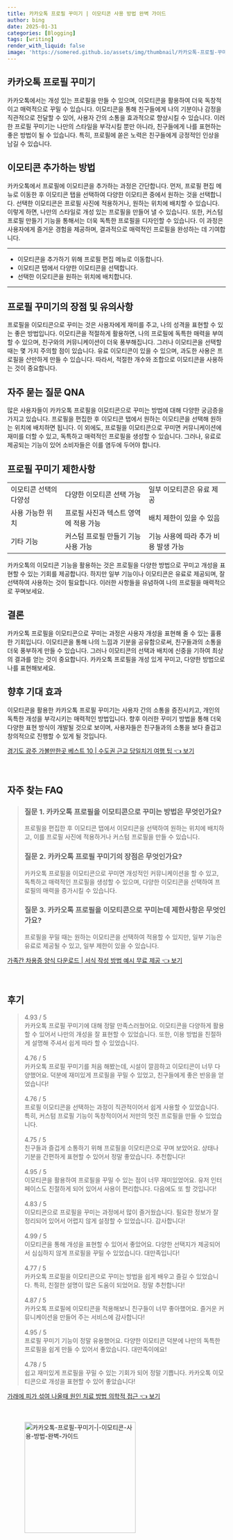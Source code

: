 ```yaml
---
title: 카카오톡 프로필 꾸미기 | 이모티콘 사용 방법 완벽 가이드
author: bing
date: 2025-01-31
categories: [Blogging]
tags: [writing]
render_with_liquid: false
image: 'https://somered.github.io/assets/img/thumbnail/카카오톡-프로필-꾸미기-|-이모티콘-사용-방법-완벽-가이드.webp'
---
```



<h2 id='카카오톡_프로필_꾸미기'>카카오톡 프로필 꾸미기</h2>

<p>카카오톡에서는 개성 있는 프로필을 만들 수 있으며, 이모티콘을 활용하여 더욱 독창적이고 매력적으로 꾸밀 수 있습니다. 이모티콘을 통해 친구들에게 나의 기분이나 감정을 직관적으로 전달할 수 있어, 사용자 간의 소통을 효과적으로 향상시킬 수 있습니다. 이러한 프로필 꾸미기는 나만의 스타일을 부각시킬 뿐만 아니라, 친구들에게 나를 표현하는 좋은 방법이 될 수 있습니다. 특히, 프로필에 쏟은 노력은 친구들에게 긍정적인 인상을 남길 수 있습니다.</p>

<h2 id='이모티콘_추가_하는_방법'>이모티콘 추가하는 방법</h2>

<p>카카오톡에서 프로필에 이모티콘을 추가하는 과정은 간단합니다. 먼저, 프로필 편집 메뉴로 이동한 후 이모티콘 탭을 선택하여 다양한 이모티콘 중에서 원하는 것을 선택합니다. 선택한 이모티콘은 프로필 사진에 적용하거나, 원하는 위치에 배치할 수 있습니다. 이렇게 하면, 나만의 스타일로 개성 있는 프로필을 만들어 낼 수 있습니다. 또한, 커스텀 프로필 만들기 기능을 통해서는 더욱 독특한 프로필을 디자인할 수 있습니다. 이 과정은 사용자에게 즐거운 경험을 제공하며, 결과적으로 매력적인 프로필을 완성하는 데 기여합니다.</p>

<hr />

<ul>
    <li>이모티콘을 추가하기 위해 프로필 편집 메뉴로 이동합니다.</li>
    <li>이모티콘 탭에서 다양한 이모티콘을 선택합니다.</li>
    <li>선택한 이모티콘을 원하는 위치에 배치합니다.</li>
</ul>

<hr />

<h2 id='프로필_꾸미기_장점_및_유의사항'>프로필 꾸미기의 장점 및 유의사항</h2>

<p>프로필을 이모티콘으로 꾸미는 것은 사용자에게 재미를 주고, 나의 성격을 표현할 수 있는 좋은 방법입니다. 이모티콘을 적절하게 활용하면, 나의 프로필에 독특한 매력을 부여할 수 있으며, 친구와의 커뮤니케이션이 더욱 풍부해집니다. 그러나 이모티콘을 선택할 때는 몇 가지 주의할 점이 있습니다. 유료 이모티콘이 있을 수 있으며, 과도한 사용은 프로필을 산만하게 만들 수 있습니다. 따라서, 적절한 개수와 조합으로 이모티콘을 사용하는 것이 중요합니다.</p>

<h2 id='자주_묻는_질문_QNA'>자주 묻는 질문 QNA</h2>

<p>많은 사용자들이 카카오톡 프로필을 이모티콘으로 꾸미는 방법에 대해 다양한 궁금증을 가지고 있습니다. 프로필을 편집한 후 이모티콘 탭에서 원하는 이모티콘을 선택해 원하는 위치에 배치하면 됩니다. 이 외에도, 프로필을 이모티콘으로 꾸미면 커뮤니케이션에 재미를 더할 수 있고, 독특하고 매력적인 프로필을 생성할 수 있습니다. 그러나, 유료로 제공되는 기능이 있어 소비자들은 이를 염두에 두어야 합니다.</p>

<h2 id='프로필_꾸미기_제한사항'>프로필 꾸미기 제한사항</h2>

<table>
    <tr>
        <td>이모티콘 선택의 다양성</td>
        <td>다양한 이모티콘 선택 가능</td>
        <td>일부 이모티콘은 유료 제공</td>
    </tr>
    <tr>
        <td>사용 가능한 위치</td>
        <td>프로필 사진과 텍스트 영역에 적용 가능</td>
        <td>배치 제한이 있을 수 있음</td>
    </tr>
    <tr>
        <td>기타 기능</td>
        <td>커스텀 프로필 만들기 기능 사용 가능</td>
        <td>기능 사용에 따라 추가 비용 발생 가능</td>
    </tr>
</table>

<p>카카오톡의 이모티콘 기능을 활용하는 것은 프로필을 다양한 방법으로 꾸미고 개성을 표현할 수 있는 기회를 제공합니다. 하지만 일부 기능이나 이모티콘은 유료로 제공되며, 잘 선택하여 사용하는 것이 필요합니다. 이러한 사항들을 유념하여 나의 프로필을 매력적으로 꾸며보세요.</p>

<h2 id='결론'>결론</h2>

<p>카카오톡 프로필을 이모티콘으로 꾸미는 과정은 사용자 개성을 표현해 줄 수 있는 훌륭한 기회입니다. 이모티콘을 통해 나의 느낌과 기분을 공유함으로써, 친구들과의 소통을 더욱 풍부하게 만들 수 있습니다. 그러나 이모티콘의 선택과 배치에 신중을 기하여 최상의 결과를 얻는 것이 중요합니다. 카카오톡 프로필을 개성 있게 꾸미고, 다양한 방법으로 나를 표현해보세요.</p>

<h2 id='향후_기대_효과'>향후 기대 효과</h2>

<p>이모티콘을 활용한 카카오톡 프로필 꾸미기는 사용자 간의 소통을 증진시키고, 개인의 독특한 개성을 부각시키는 매력적인 방법입니다. 향후 이러한 꾸미기 방법을 통해 더욱 다양한 표현 방식이 개발될 것으로 보이며, 사용자들은 친구들과의 소통을 보다 즐겁고 창의적으로 진행할 수 있게 될 것입니다.</p>


<p><a class="click-button" title="경기도 광주 가볼만한곳 베스트 10 | 수도권 근교 당일치기 여행 팁" href="https://somered.github.io/posts/%EA%B2%BD%EA%B8%B0%EB%8F%84-%EA%B4%91%EC%A3%BC-%EA%B0%80%EB%B3%BC%EB%A7%8C%ED%95%9C%EA%B3%B3-%EB%B2%A0%EC%8A%A4%ED%8A%B8-10-%EC%88%98%EB%8F%84%EA%B6%8C-%EA%B7%BC%EA%B5%90-%EB%8B%B9%EC%9D%BC%EC%B9%98%EA%B8%B0-%EC%97%AC%ED%96%89-%ED%8C%81/" rel="dofollow">경기도 광주 가볼만한곳 베스트 10 | 수도권 근교 당일치기 여행 팁 👈 보기</a></p><br>
<h2 id='자주_찾는_FAQ'>자주 찾는 FAQ</h2>
<div itemscope="" itemtype="https://schema.org/FAQPage"> 
<blockquote> 
<div itemscope="" itemprop="mainEntity" itemtype="https://schema.org/Question"> 
<h3 itemprop="name">질문 1. 카카오톡 프로필을 이모티콘으로 꾸미는 방법은 무엇인가요?</h3> 
<div itemscope="" itemprop="acceptedAnswer" itemtype="https://schema.org/Answer"> 
<span itemprop="text"> 
<p>프로필을 편집한 후 이모티콘 탭에서 이모티콘을 선택하여 원하는 위치에 배치하고, 이를 프로필 사진에 적용하거나 커스텀 프로필을 만들 수 있습니다.</p> 
</span> 
</div> 
</div> 
<div itemscope="" itemprop="mainEntity" itemtype="https://schema.org/Question"> 
<h3 itemprop="name">질문 2. 카카오톡 프로필 꾸미기의 장점은 무엇인가요?</h3> 
<div itemscope="" itemprop="acceptedAnswer" itemtype="https://schema.org/Answer"> 
<span itemprop="text"> 
<p>카카오톡 프로필을 이모티콘으로 꾸미면 개성적인 커뮤니케이션을 할 수 있고, 독특하고 매력적인 프로필을 생성할 수 있으며, 다양한 이모티콘을 선택하여 프로필의 매력을 증가시킬 수 있습니다.</p> 
</span> 
</div> 
</div> 
<div itemscope="" itemprop="mainEntity" itemtype="https://schema.org/Question"> 
<h3 itemprop="name">질문 3. 카카오톡 프로필을 이모티콘으로 꾸미는데 제한사항은 무엇인가요?</h3> 
<div itemscope="" itemprop="acceptedAnswer" itemtype="https://schema.org/Answer"> 
<span itemprop="text"> 
<p>프로필을 꾸밀 때는 원하는 이모티콘을 선택하여 적용할 수 있지만, 일부 기능은 유료로 제공될 수 있고, 일부 제한이 있을 수 있습니다.</p> 
</span> 
</div> 
</div> 
</blockquote> 
</div>
<p><a class="click-button" title="가족간 차용증 양식 다운로드 | 서식 작성 방법 예시 무료 제공" href="https://somered.github.io/posts/%EA%B0%80%EC%A1%B1%EA%B0%84-%EC%B0%A8%EC%9A%A9%EC%A6%9D-%EC%96%91%EC%8B%9D-%EB%8B%A4%EC%9A%B4%EB%A1%9C%EB%93%9C-%EC%84%9C%EC%8B%9D-%EC%9E%91%EC%84%B1-%EB%B0%A9%EB%B2%95-%EC%98%88%EC%8B%9C-%EB%AC%B4%EB%A3%8C-%EC%A0%9C%EA%B3%B5/" rel="dofollow">가족간 차용증 양식 다운로드 | 서식 작성 방법 예시 무료 제공 👈 보기</a></p><br>
<h2 id='후기'>후기</h2>
<div itemscope itemtype="https://schema.org/Product">
  <blockquote>
  <div itemprop="review" itemscope itemtype="https://schema.org/Review">
      <div itemprop="reviewRating" itemscope itemtype="https://schema.org/Rating"> <span itemprop="ratingValue">4.93</span> / <span itemprop="bestRating">5</span> </div>
      <span itemprop="reviewBody">카카오톡 프로필 꾸미기에 대해 정말 만족스러웠어요. 이모티콘을 다양하게 활용할 수 있어서 나만의 개성을 잘 표현할 수 있었습니다. 또한, 이용 방법을 친절하게 설명해 주셔서 쉽게 따라 할 수 있었습니다.</span>
  </div>
  <br>
  <div itemprop="review" itemscope itemtype="https://schema.org/Review">
      <div itemprop="reviewRating" itemscope itemtype="https://schema.org/Rating"> <span itemprop="ratingValue">4.76</span> / <span itemprop="bestRating">5</span> </div>
      <span itemprop="reviewBody">카카오톡 프로필 꾸미기를 처음 해봤는데, 시설이 깔끔하고 이모티콘이 너무 다양했어요. 덕분에 재미있게 프로필을 꾸밀 수 있었고, 친구들에게 좋은 반응을 얻었습니다!</span>
  </div>
  <br>
  <div itemprop="review" itemscope itemtype="https://schema.org/Review">
      <div itemprop="reviewRating" itemscope itemtype="https://schema.org/Rating"> <span itemprop="ratingValue">4.76</span> / <span itemprop="bestRating">5</span> </div>
      <span itemprop="reviewBody">프로필 이모티콘을 선택하는 과정이 직관적이어서 쉽게 사용할 수 있었습니다. 특히, 커스텀 프로필 기능이 독창적이어서 저만의 멋진 프로필을 만들 수 있었습니다.</span>
  </div>
  <br>
  <div itemprop="review" itemscope itemtype="https://schema.org/Review">
      <div itemprop="reviewRating" itemscope itemtype="https://schema.org/Rating"> <span itemprop="ratingValue">4.75</span> / <span itemprop="bestRating">5</span> </div>
      <span itemprop="reviewBody">친구들과 즐겁게 소통하기 위해 프로필을 이모티콘으로 꾸며 보았어요. 상태나 기분을 간편하게 표현할 수 있어서 정말 좋았습니다. 추천합니다!</span>
  </div>
  <br>
  <div itemprop="review" itemscope itemtype="https://schema.org/Review">
      <div itemprop="reviewRating" itemscope itemtype="https://schema.org/Rating"> <span itemprop="ratingValue">4.95</span> / <span itemprop="bestRating">5</span> </div>
      <span itemprop="reviewBody">이모티콘을 활용하여 프로필을 꾸밀 수 있는 점이 너무 재미있었어요. 유저 인터페이스도 친절하게 되어 있어서 사용이 편리합니다. 다음에도 또 할 것입니다!</span>
  </div>
  <br>
  <div itemprop="review" itemscope itemtype="https://schema.org/Review">
      <div itemprop="reviewRating" itemscope itemtype="https://schema.org/Rating"> <span itemprop="ratingValue">4.83</span> / <span itemprop="bestRating">5</span> </div>
      <span itemprop="reviewBody">이모티콘으로 프로필을 꾸미는 과정에서 많이 즐거웠습니다. 필요한 정보가 잘 정리되어 있어서 어렵지 않게 설정할 수 있었습니다. 감사합니다!</span>
  </div>
  <br>
  <div itemprop="review" itemscope itemtype="https://schema.org/Review">
      <div itemprop="reviewRating" itemscope itemtype="https://schema.org/Rating"> <span itemprop="ratingValue">4.99</span> / <span itemprop="bestRating">5</span> </div>
      <span itemprop="reviewBody">이모티콘을 통해 개성을 표현할 수 있어서 좋았어요. 다양한 선택지가 제공되어서 심심하지 않게 프로필을 꾸밀 수 있었습니다. 대만족입니다!</span>
  </div>
  <br>
  <div itemprop="review" itemscope itemtype="https://schema.org/Review">
      <div itemprop="reviewRating" itemscope itemtype="https://schema.org/Rating"> <span itemprop="ratingValue">4.77</span> / <span itemprop="bestRating">5</span> </div>
      <span itemprop="reviewBody">카카오톡 프로필을 이모티콘으로 꾸미는 방법을 쉽게 배우고 즐길 수 있었습니다. 특히, 친절한 설명이 많은 도움이 되었어요. 정말 추천합니다!</span>
  </div>
  <br>
  <div itemprop="review" itemscope itemtype="https://schema.org/Review">
      <div itemprop="reviewRating" itemscope itemtype="https://schema.org/Rating"> <span itemprop="ratingValue">4.87</span> / <span itemprop="bestRating">5</span> </div>
      <span itemprop="reviewBody">카카오톡 프로필에 이모티콘을 적용해보니 친구들이 너무 좋아했어요. 즐거운 커뮤니케이션을 만들어 주는 서비스에 감사합니다!</span>
  </div>
  <br>
  <div itemprop="review" itemscope itemtype="https://schema.org/Review">
      <div itemprop="reviewRating" itemscope itemtype="https://schema.org/Rating"> <span itemprop="ratingValue">4.95</span> / <span itemprop="bestRating">5</span> </div>
      <span itemprop="reviewBody">프로필 꾸미기 기능이 정말 유용했어요. 다양한 이모티콘 덕분에 나만의 독특한 프로필을 쉽게 만들 수 있어서 좋았습니다. 대만족이에요!</span>
  </div>
  <br>
  <div itemprop="review" itemscope itemtype="https://schema.org/Review">
      <div itemprop="reviewRating" itemscope itemtype="https://schema.org/Rating"> <span itemprop="ratingValue">4.78</span> / <span itemprop="bestRating">5</span> </div>
      <span itemprop="reviewBody">쉽고 재미있게 프로필을 꾸밀 수 있는 기회가 되어 정말 기쁩니다. 카카오톡 이모티콘으로 개성을 표현할 수 있어 좋았습니다!</span>
  </div>
  </blockquote>
</div>
<p><a class="click-button" title="가래에 피가 섞여 나올때 원인 치료 방법 의학적 접근" href="https://somered.github.io/posts/%EA%B0%80%EB%9E%98%EC%97%90-%ED%94%BC%EA%B0%80-%EC%84%9E%EC%97%AC-%EB%82%98%EC%98%AC%EB%95%8C-%EC%9B%90%EC%9D%B8-%EC%B9%98%EB%A3%8C-%EB%B0%A9%EB%B2%95-%EC%9D%98%ED%95%99%EC%A0%81-%EC%A0%91%EA%B7%BC/" rel="dofollow">가래에 피가 섞여 나올때 원인 치료 방법 의학적 접근 👈 보기</a></p><br>
<figure class="image"><img src="https://somered.github.io/assets/img/thumbnail/카카오톡-프로필-꾸미기-|-이모티콘-사용-방법-완벽-가이드.webp" alt="카카오톡-프로필-꾸미기-|-이모티콘-사용-방법-완벽-가이드" width="256" height="256"></figure>